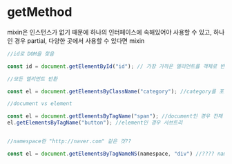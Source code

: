 # getMethod

mixin은 인스턴스가 없기 때문에 하나의 인터페이스에 속해있어야 사용할 수 있고, 하나인 경우 partial, 다양한 곳에서 사용할 수 있다면 mixin



```javascript
//id로 DOM을 찾음

const id = document.getElementById("id"); // 가장 가까운 엘리먼트를 객체로 반환
```

```javascript
//모든 엘리먼트 반환

const el = document.getElementsByClassName("category"); //category를 포함하는 모든 엘리먼트를 객체로 반환
```

```javascript
//document vs element

const el = document.getElementsByTagName("span"); //document인 경우 전체 도큐먼트에서 검색해 반환
el.getElementsByTagName("button"); //element인 경우 서브트리


//namespace란 "http://naver.com" 같은 것??

const el = document.getElementsByTagNameNS(namespace, "div") //???? namespace를 주지 않으면 디폴트 값이 설정됨



```
